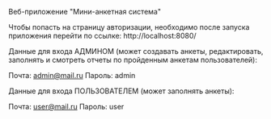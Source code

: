 Веб-приложение "Мини-анкетная система"


Чтобы попасть на страницу авторизации, необходимо после запуска приложения перейти по ссылке: http://localhost:8080/

Данные для входа АДМИНОМ (может создавать анкеты, редактировать, заполнять и смотреть отчеты по пройденным анкетам пользователей): 

Почта: admin@mail.ru
Пароль: admin

Данные для входа ПОЛЬЗОВАТЕЛЕМ (может заполнять анкеты):

Почта: user@mail.ru
Пароль: user

